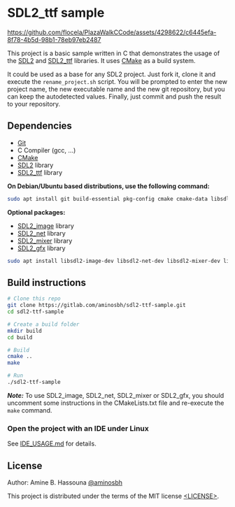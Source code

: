 # SDL2_ttf sample


https://github.com/flocela/PlazaWalkCCode/assets/4298622/c6445efa-8f78-4b5d-98b1-78eb97eb2487


This project is a basic sample written in C that demonstrates the usage of the
[SDL2][SDL] and [SDL2_ttf][] libraries. It uses [CMake][] as a build system.


It could be used as a base for any SDL2 project. Just fork it, clone it and
execute the `rename_project.sh` script. You will be prompted to enter the new
project name, the new executable name and the new git repository, but you can
keep the autodetected values. Finally, just commit and push the result to your
repository.

## Dependencies

- [Git][]
- C Compiler (gcc, ...)
- [CMake][]
- [SDL2][SDL] library
- [SDL2_ttf][] library

**On Debian/Ubuntu based distributions, use the following command:**

```sh
sudo apt install git build-essential pkg-config cmake cmake-data libsdl2-dev libsdl2-ttf-dev
```

**Optional packages:**

- [SDL2_image][] library
- [SDL2_net][] library
- [SDL2_mixer][] library
- [SDL2_gfx][] library

```sh
sudo apt install libsdl2-image-dev libsdl2-net-dev libsdl2-mixer-dev libsdl2-gfx-dev
```

## Build instructions

```sh
# Clone this repo
git clone https://gitlab.com/aminosbh/sdl2-ttf-sample.git
cd sdl2-ttf-sample

# Create a build folder
mkdir build
cd build

# Build
cmake ..
make

# Run
./sdl2-ttf-sample
```

***Note:*** To use SDL2_image, SDL2_net, SDL2_mixer or SDL2_gfx, you should
uncomment some instructions in the CMakeLists.txt file and re-execute the
`make` command.

### Open the project with an IDE under Linux

See [IDE_USAGE.md](IDE_USAGE.md) for details.

## License

Author: Amine B. Hassouna [@aminosbh](https://gitlab.com/aminosbh)

This project is distributed under the terms of the MIT license
[&lt;LICENSE&gt;](LICENSE).



[SDL]: https://www.libsdl.org
[CMake]: https://cmake.org
[Git]: https://git-scm.com
[SDL2_image]: https://www.libsdl.org/projects/SDL_image
[SDL2_ttf]: https://www.libsdl.org/projects/SDL_ttf
[SDL2_net]: https://www.libsdl.org/projects/SDL_net
[SDL2_mixer]: https://www.libsdl.org/projects/SDL_mixer
[SDL2_gfx]: http://www.ferzkopp.net/wordpress/2016/01/02/sdl_gfx-sdl2_gfx
